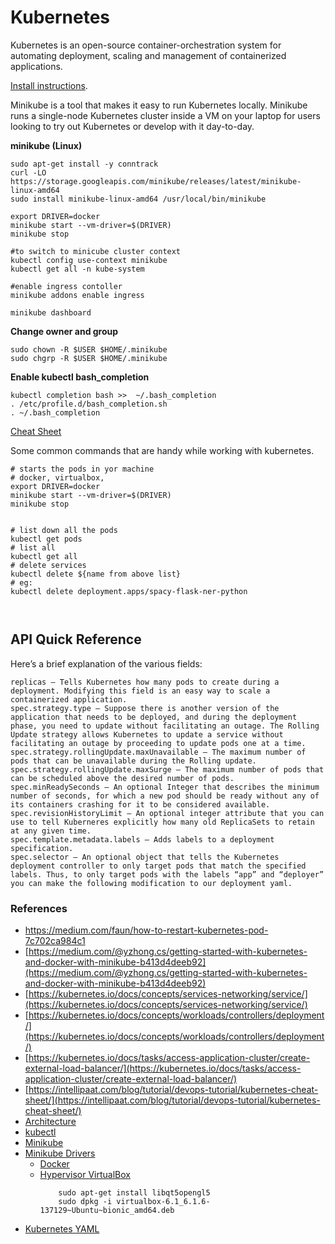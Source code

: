 # Kubernetes
Kubernetes is an open-source container-orchestration system for automating deployment, scaling and management of 
containerized applications.

[Install instructions](https://kubernetes.io/docs/tasks/tools/).

Minikube is a tool that makes it easy to run Kubernetes locally. Minikube runs a single-node Kubernetes cluster 
inside a VM on your laptop for users looking to try out Kubernetes or develop with it day-to-day.

**minikube (Linux)**

```
sudo apt-get install -y conntrack
curl -LO https://storage.googleapis.com/minikube/releases/latest/minikube-linux-amd64
sudo install minikube-linux-amd64 /usr/local/bin/minikube

export DRIVER=docker
minikube start --vm-driver=$(DRIVER) 
minikube stop

#to switch to minicube cluster context
kubectl config use-context minikube
kubectl get all -n kube-system

#enable ingress contoller
minikube addons enable ingress

minikube dashboard
```

**Change owner and group**  
```
sudo chown -R $USER $HOME/.minikube
sudo chgrp -R $USER $HOME/.minikube
```

**Enable kubectl bash_completion**    
```
kubectl completion bash >>  ~/.bash_completion
. /etc/profile.d/bash_completion.sh
. ~/.bash_completion
```

[Cheat Sheet](https://kubernetes.io/docs/reference/kubectl/cheatsheet/)

Some common commands that are handy while working with kubernetes.

```shell script
# starts the pods in yor machine
# docker, virtualbox,
export DRIVER=docker
minikube start --vm-driver=$(DRIVER) 
minikube stop


# list down all the pods 
kubectl get pods
# list all 
kubectl get all
# delete services
kubectl delete ${name from above list}
# eg:
kubectl delete deployment.apps/spacy-flask-ner-python

 
```

## API Quick Reference

Here’s a brief explanation of the various fields:

    replicas – Tells Kubernetes how many pods to create during a deployment. Modifying this field is an easy way to scale a containerized application.
    spec.strategy.type – Suppose there is another version of the application that needs to be deployed, and during the deployment phase, you need to update without facilitating an outage. The Rolling Update strategy allows Kubernetes to update a service without facilitating an outage by proceeding to update pods one at a time.
    spec.strategy.rollingUpdate.maxUnavailable – The maximum number of pods that can be unavailable during the Rolling update.
    spec.strategy.rollingUpdate.maxSurge – The maximum number of pods that can be scheduled above the desired number of pods.
    spec.minReadySeconds – An optional Integer that describes the minimum number of seconds, for which a new pod should be ready without any of its containers crashing for it to be considered available.
    spec.revisionHistoryLimit – An optional integer attribute that you can use to tell Kuberneres explicitly how many old ReplicaSets to retain at any given time.
    spec.template.metadata.labels – Adds labels to a deployment specification.
    spec.selector – An optional object that tells the Kubernetes deployment controller to only target pods that match the specified labels. Thus, to only target pods with the labels “app” and “deployer” you can make the following modification to our deployment yaml.


### References
- https://medium.com/faun/how-to-restart-kubernetes-pod-7c702ca984c1
- [https://medium.com/@yzhong.cs/getting-started-with-kubernetes-and-docker-with-minikube-b413d4deeb92](https://medium.com/@yzhong.cs/getting-started-with-kubernetes-and-docker-with-minikube-b413d4deeb92)
- [https://kubernetes.io/docs/concepts/services-networking/service/](https://kubernetes.io/docs/concepts/services-networking/service/)
- [https://kubernetes.io/docs/concepts/workloads/controllers/deployment/](https://kubernetes.io/docs/concepts/workloads/controllers/deployment/)
- [https://kubernetes.io/docs/tasks/access-application-cluster/create-external-load-balancer/](https://kubernetes.io/docs/tasks/access-application-cluster/create-external-load-balancer/)
- [https://intellipaat.com/blog/tutorial/devops-tutorial/kubernetes-cheat-sheet/](https://intellipaat.com/blog/tutorial/devops-tutorial/kubernetes-cheat-sheet/)
- [Architecture]((https://www.edureka.co/blog/kubernetes-architecture/))
- [kubectl](https://kubernetes.io/docs/tasks/tools/install-kubectl/#install-kubectl-on-linux)
- [Minikube](https://kubernetes.io/docs/tasks/tools/install-minikube/)
- [Minikube Drivers](https://minikube.sigs.k8s.io/docs/drivers/)
    - [Docker](https://minikube.sigs.k8s.io/docs/drivers/docker/) 
    - [Hypervisor VirtualBox](https://www.virtualbox.org/wiki/Linux_Downloads)
        ```shell script
            sudo apt-get install libqt5opengl5
            sudo dpkg -i virtualbox-6.1_6.1.6-137129~Ubuntu~bionic_amd64.deb
        ```
- [Kubernetes YAML](https://www.mirantis.com/blog/introduction-to-yaml-creating-a-kubernetes-deployment/)
      
